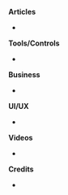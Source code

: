 **Articles**

* 

**Tools/Controls**

* 

**Business**

* 

**UI/UX**

* 

**Videos**

* 

**Credits**

* 
